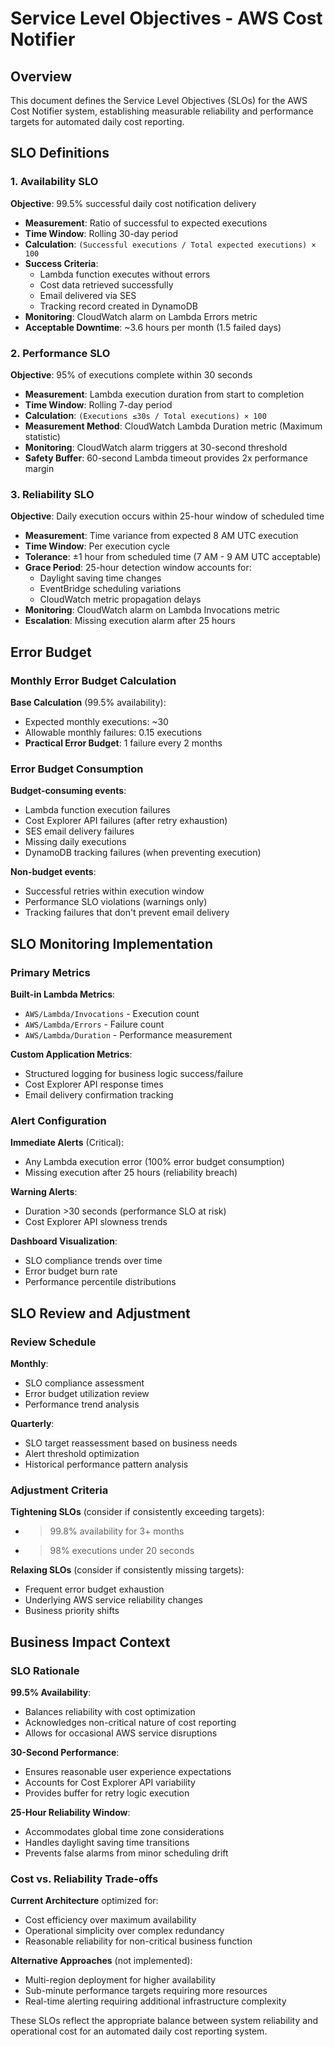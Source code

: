 # Service Level Objectives - AWS Cost Notifier

## Overview

This document defines the Service Level Objectives (SLOs) for the AWS Cost Notifier system, establishing measurable reliability and performance targets for automated daily cost reporting.

## SLO Definitions

### 1. Availability SLO

**Objective**: 99.5% successful daily cost notification delivery

- **Measurement**: Ratio of successful to expected executions
- **Time Window**: Rolling 30-day period
- **Calculation**: `(Successful executions / Total expected executions) × 100`
- **Success Criteria**: 
  - Lambda function executes without errors
  - Cost data retrieved successfully
  - Email delivered via SES
  - Tracking record created in DynamoDB
- **Monitoring**: CloudWatch alarm on Lambda Errors metric
- **Acceptable Downtime**: ~3.6 hours per month (1.5 failed days)

### 2. Performance SLO

**Objective**: 95% of executions complete within 30 seconds

- **Measurement**: Lambda execution duration from start to completion
- **Time Window**: Rolling 7-day period  
- **Calculation**: `(Executions ≤30s / Total executions) × 100`
- **Measurement Method**: CloudWatch Lambda Duration metric (Maximum statistic)
- **Monitoring**: CloudWatch alarm triggers at 30-second threshold
- **Safety Buffer**: 60-second Lambda timeout provides 2x performance margin

### 3. Reliability SLO

**Objective**: Daily execution occurs within 25-hour window of scheduled time

- **Measurement**: Time variance from expected 8 AM UTC execution
- **Time Window**: Per execution cycle
- **Tolerance**: ±1 hour from scheduled time (7 AM - 9 AM UTC acceptable)
- **Grace Period**: 25-hour detection window accounts for:
  - Daylight saving time changes
  - EventBridge scheduling variations  
  - CloudWatch metric propagation delays
- **Monitoring**: CloudWatch alarm on Lambda Invocations metric
- **Escalation**: Missing execution alarm after 25 hours

## Error Budget

### Monthly Error Budget Calculation

**Base Calculation** (99.5% availability):
- Expected monthly executions: ~30
- Allowable monthly failures: 0.15 executions
- **Practical Error Budget**: 1 failure every 2 months

### Error Budget Consumption

**Budget-consuming events**:
- Lambda function execution failures
- Cost Explorer API failures (after retry exhaustion)
- SES email delivery failures  
- Missing daily executions
- DynamoDB tracking failures (when preventing execution)

**Non-budget events**:
- Successful retries within execution window
- Performance SLO violations (warnings only)
- Tracking failures that don't prevent email delivery

## SLO Monitoring Implementation

### Primary Metrics

**Built-in Lambda Metrics**:
- `AWS/Lambda/Invocations` - Execution count
- `AWS/Lambda/Errors` - Failure count  
- `AWS/Lambda/Duration` - Performance measurement

**Custom Application Metrics**:
- Structured logging for business logic success/failure
- Cost Explorer API response times
- Email delivery confirmation tracking

### Alert Configuration

**Immediate Alerts** (Critical):
- Any Lambda execution error (100% error budget consumption)
- Missing execution after 25 hours (reliability breach)

**Warning Alerts**:
- Duration >30 seconds (performance SLO at risk)
- Cost Explorer API slowness trends

**Dashboard Visualization**:
- SLO compliance trends over time
- Error budget burn rate
- Performance percentile distributions

## SLO Review and Adjustment

### Review Schedule

**Monthly**: 
- SLO compliance assessment
- Error budget utilization review
- Performance trend analysis

**Quarterly**:
- SLO target reassessment based on business needs
- Alert threshold optimization
- Historical performance pattern analysis

### Adjustment Criteria

**Tightening SLOs** (consider if consistently exceeding targets):
- >99.8% availability for 3+ months
- >98% executions under 20 seconds

**Relaxing SLOs** (consider if consistently missing targets):
- Frequent error budget exhaustion
- Underlying AWS service reliability changes
- Business priority shifts

## Business Impact Context

### SLO Rationale

**99.5% Availability**: 
- Balances reliability with cost optimization
- Acknowledges non-critical nature of cost reporting
- Allows for occasional AWS service disruptions

**30-Second Performance**:
- Ensures reasonable user experience expectations
- Accounts for Cost Explorer API variability
- Provides buffer for retry logic execution

**25-Hour Reliability Window**:
- Accommodates global time zone considerations
- Handles daylight saving time transitions
- Prevents false alarms from minor scheduling drift

### Cost vs. Reliability Trade-offs

**Current Architecture** optimized for:
- Cost efficiency over maximum availability
- Operational simplicity over complex redundancy
- Reasonable reliability for non-critical business function

**Alternative Approaches** (not implemented):
- Multi-region deployment for higher availability
- Sub-minute performance targets requiring more resources
- Real-time alerting requiring additional infrastructure complexity

These SLOs reflect the appropriate balance between system reliability and operational cost for an automated daily cost reporting system.